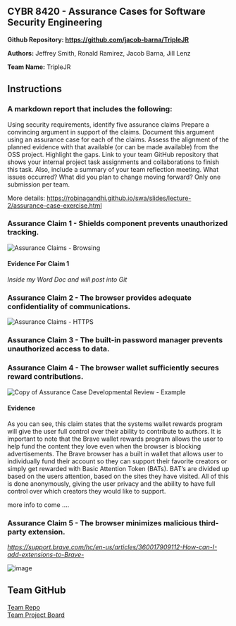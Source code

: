 ## CYBR 8420 - Assurance Cases for Software Security Engineering

**Github Repository: https://github.com/jacob-barna/TripleJR**

**Authors:** Jeffrey Smith, Ronald Ramirez, Jacob Barna, Jill Lenz

**Team Name:** TripleJR

## Instructions
### A markdown report that includes the following:

Using security requirements, identify five assurance claims
Prepare a convincing argument in support of the claims. Document this argument using an assurance case for each of the claims.
Assess the alignment of the planned evidence with that available (or can be made available) from the OSS project. Highlight the gaps.
Link to your team GitHub repository that shows your internal project task assignments and collaborations to finish this task. Also, include a summary of your team reflection meeting. What issues occurred? What did you plan to change moving forward? 
Only one submission per team.

More details: https://robinagandhi.github.io/swa/slides/lecture-2/assurance-case-exercise.html

### Assurance Claim 1 - Shields component prevents unauthorized tracking.
![Assurance Claims - Browsing](https://user-images.githubusercontent.com/25576618/66617138-70698d00-eb99-11e9-887a-4339726b8dbf.png)

#### Evidence For Claim 1

*Inside my Word Doc and will post into Git*

### Assurance Claim 2 - The browser provides adequate confidentiality of communications.
![Assurance Claims - HTTPS](https://user-images.githubusercontent.com/31263469/66530292-c02e5280-eacc-11e9-9ade-b7812f1d1f4b.png)


### Assurance Claim 3 - The built-in password manager prevents unauthorized access to data. 
### Assurance Claim 4 - The browser wallet sufficiently secures reward contributions.   

![Copy of Assurance Case Developmental Review - Example](https://user-images.githubusercontent.com/45551925/66283716-2aa38080-e88a-11e9-85f0-cf60db70fbe0.png)

#### Evidence 

As you can see, this claim states that the systems wallet rewards program will give the user full control over their ability to contribute to authors. It is important to note that the Brave wallet rewards program allows the user to help fund the content they love even when the browser is blocking advertisements. The Brave browser has a built in wallet that allows user to individually fund their account so they can support their favorite creators or simply get rewarded with Basic Attention Token (BATs). BAT’s are divided up based on the users attention, based on the sites they have visited. All of this is done anonymously, giving the user privacy and the ability to have full control over which creators they would like to support. 

more info to come ....

### Assurance Claim 5 - The browser minimizes malicious third-party extension.  

*https://support.brave.com/hc/en-us/articles/360017909112-How-can-I-add-extensions-to-Brave-*



![image](https://user-images.githubusercontent.com/45551925/66178974-cf288700-e62c-11e9-9955-7fa63e48c7a7.png)



## Team GitHub 
[Team Repo](https://github.com/jacob-barna/TripleJR)  
[Team Project Board](https://github.com/jacob-barna/TripleJR/projects/3)  
